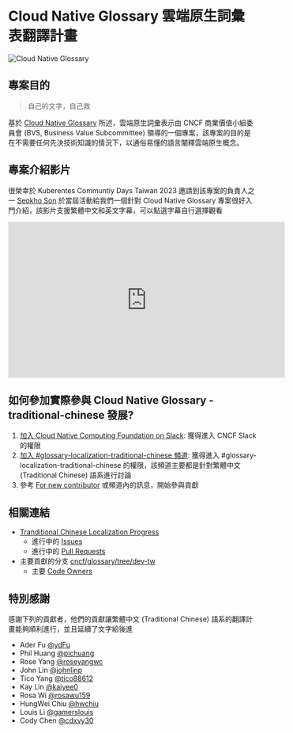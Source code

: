 # Cloud Native Glossary 雲端原生詞彙表翻譯計畫

![Cloud Native Glossary](https://www.cncf.io/wp-content/uploads/2023/04/glossary-logo.svg)

## 專案目的

> 自己的文字，自己救

基於 [Cloud Native Glossary][11] 所述，雲端原生詞彙表示由 CNCF 商業價值小組委員會 (BVS, Business Value Subcommittee) 領導的一個專案，該專案的目的是在不需要任何先決技術知識的情況下，以通俗易懂的語言闡釋雲端原生概念。

## 專案介紹影片

很榮幸於 Kuberentes Communtiy Days Taiwan 2023 邀請到該專案的負責人之一 [Seokho Son][2] 於當屆活動給我們一個針對 Cloud Native Glossary 專案很好入門介紹，該影片支援繁體中文和英文字幕，可以點選字幕自行選擇觀看

<iframe width="560" height="315" src="https://www.youtube.com/embed/7qYdBFhEnpU" title="YouTube video player" frameborder="0" allow="accelerometer; autoplay; clipboard-write; encrypted-media; gyroscope; picture-in-picture; web-share" allowfullscreen></iframe>

## 如何參加實際參與 Cloud Native Glossary - traditional-chinese 發展?

1. [加入 Cloud Native Computing Foundation on Slack][3]: 獲得進入 CNCF Slack 的權限
2. [加入 #glossary-localization-traditional-chinese 頻道][4]: 獲得進入 #glossary-localization-traditional-chinese 的權限，該頻道主要都是針對繁體中文 (Traditional Chinese) 語系進行討論
3. 參考 [For new contributor][5] 或頻道內的訊息，開始參與貢獻

## 相關連結

- [Tranditional Chinese Localization Progress][6]
  - 進行中的 [Issues][8]
  - 進行中的 [Pull Requests][9]
- 主要貢獻的分支 [cncf/glossary/tree/dev-tw][7]
  - 主要 [Code Owners][10]

## 特別感謝

感謝下列的貢獻者，他們的貢獻讓繁體中文 (Traditional Chinese) 語系的翻譯計畫能夠順利進行，並且延續了文字給後進

- Ader Fu [@ydFu](https://github.com/ydFu)
- Phil Huang [@pichuang](https://github.com/pichuang)
- Rose Yang [@roseyangwc](https://github.com/roseyangwc)
- John Lin [@johnlinp](https://github.com/johnlinp)
- Tico Yang [@tico88612](https://github.com/tico88612)
- Kay Lin [@kaiyee0](https://github.com/kaiyee0)
- Rosa Wi [@rosawu159](https://github.com/rosawu159)
- HungWei Chiu [@hwchiu](https://github.com/hwchiu)
- Louis Li [@gamerslouis](https://github.com/gamerslouis)
- Cody Chen [@cdxvy30](https://github.com/cdxvy30)

[1]: https://www.youtube.com/watch?v=7qYdBFhEnpU
[2]: https://www.linkedin.com/in/seokho-son/
[3]: https://communityinviter.com/apps/cloud-native/cncf
[4]: https://cloud-native.slack.com/archives/C055KERTNCX
[5]: https://cloud-native.slack.com/archives/C055KERTNCX/p1683800025642469
[6]: https://github.com/cncf/glossary/projects/14
[7]: https://github.com/cncf/glossary/tree/dev-tw
[8]: https://github.com/cncf/glossary/issues?q=is%3Aissue+is%3Aopen+label%3Alang%2Ftw
[9]: https://github.com/cncf/glossary/pulls?q=is%3Apr+is%3Aopen+label%3Alang%2Ftw
[10]: https://github.com/cncf/glossary/blob/main/CODEOWNERS#L73-L75
[11]: https://glossary.cncf.io/